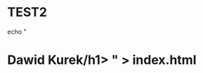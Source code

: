 # TEST2

echo "<!DOCTYPE html>
<html>
<body>
    <h1>Dawid Kurek/h1>
</body>
</html>" > index.html


